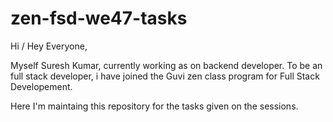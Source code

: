 # zen-fsd-we47-tasks
Hi / Hey Everyone,

Myself Suresh Kumar, currently working as on backend developer. To be an full stack developer, i have joined the Guvi zen class program for Full Stack Developement. 

Here I'm maintaing this repository for the tasks given on the sessions.
